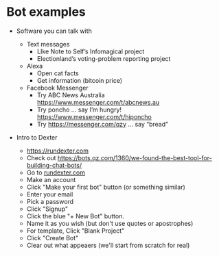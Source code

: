 # Bot examples

- Software you can talk with
    - Text messages
        - LIke Note to Self’s Infomagical project
        - Electionland’s voting-problem reporting project
    - Alexa
        - Open cat facts
        - Get information (bitcoin price)
    - Facebook Messenger
        - Try ABC News Australia https://www.messenger.com/t/abcnews.au
        - Try poncho … say I’m hungry! https://www.messenger.com/t/hiponcho
        - Try https://messenger.com/qzy … say “bread”

- Intro to Dexter
    - https://rundexter.com
    - Check out https://bots.qz.com/1360/we-found-the-best-tool-for-building-chat-bots/
    - Go to [rundexter.com](http://rundexter.com)
    - Make an account
    - Click "Make your first bot" button (or something similar)
    - Enter your email
    - Pick a password
    - Click "Signup"
    - Click the blue "+ New Bot" button.
    - Name it as you wish (but don't use quotes or apostrophes)
    - For template, Click "Blank Project"
    - Click "Create Bot"
    - Clear out what appeaers (we'll start from scratch for real)
    
